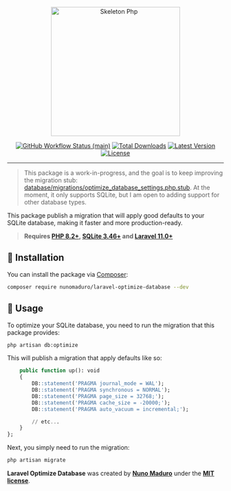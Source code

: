 <p align="center">
    <img src="https://raw.githubusercontent.com/nunomaduro/laravel-optimize-database/main/docs/logo.png" height="300" alt="Skeleton Php">
    <p align="center">
        <a href="https://github.com/nunomaduro/laravel-optimize-database/actions"><img alt="GitHub Workflow Status (main)" src="https://github.com/nunomaduro/laravel-optimize-database/actions/workflows/tests.yml/badge.svg"></a>
        <a href="https://packagist.org/packages/nunomaduro/laravel-optimize-database"><img alt="Total Downloads" src="https://img.shields.io/packagist/dt/nunomaduro/laravel-optimize-database"></a>
        <a href="https://packagist.org/packages/nunomaduro/laravel-optimize-database"><img alt="Latest Version" src="https://img.shields.io/packagist/v/nunomaduro/laravel-optimize-database"></a>
        <a href="https://packagist.org/packages/nunomaduro/laravel-optimize-database"><img alt="License" src="https://img.shields.io/packagist/l/nunomaduro/laravel-optimize-database"></a>
    </p>
</p>

------

> This package is a work-in-progress, and the goal is to keep improving the migration stub: [database/migrations/optimize_database_settings.php.stub](https://github.com/nunomaduro/laravel-optimize-database/blob/main/database/migrations/optimize_database_settings.php.stub). At the moment, it only supports SQLite, but I am open to adding support for other database types.

This package publish a migration that will apply good defaults to your SQLite database, making it faster and more production-ready.

> **Requires [PHP 8.2+](https://php.net/releases), [SQLite 3.46+](https://www.sqlite.org/changes.html) and [Laravel 11.0+](https://laravel.com)**

## 🚀 Installation

You can install the package via [Composer](https://getcomposer.org):

```bash
composer require nunomaduro/laravel-optimize-database --dev
```

## 🙌 Usage

To optimize your SQLite database, you need to run the migration that this package provides:

```bash
php artisan db:optimize
```

This will publish a migration that apply defaults like so:

```SQL
    public function up(): void
    {
        DB::statement('PRAGMA journal_mode = WAL');
        DB::statement('PRAGMA synchronous = NORMAL');
        DB::statement('PRAGMA page_size = 32768;');
        DB::statement('PRAGMA cache_size = -20000;');
        DB::statement('PRAGMA auto_vacuum = incremental;');

        // etc...
    }
};
```

Next, you simply need to run the migration:

```bash
php artisan migrate
```

**Laravel Optimize Database** was created by **[Nuno Maduro](https://twitter.com/enunomaduro)** under the **[MIT license](https://opensource.org/licenses/MIT)**.
